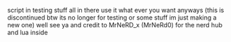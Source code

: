 script in testing
stuff all in there use it what ever you want anyways
(this is discontinued btw its no longer for testing or some stuff im just making a new one)
well see ya
and credit to MrNeRD_x (MrNeRd0) for the nerd hub and lua inside
